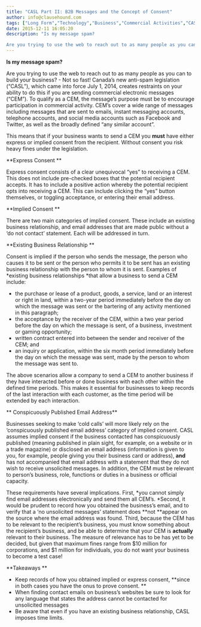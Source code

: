 ```yaml
---
title: "CASL Part II: B2B Messages and the Concept of Consent"
author: info@clausehound.com
tags: ["Long Form","Technology","Business","Commercial Activities","CASL","info@clausehound.com"]
date: 2015-12-11 16:05:20
description: "Is my message spam?

Are you trying to use the web to reach out to as many people as you can to build your business? - Not so fast! Canada’s new anti-spam legislation (“CASL”), which came into force J..."
---
```


**Is my message spam?**

Are you trying to use the web to reach out to as many people as you can to build your business? - Not so fast! Canada’s new anti-spam legislation (“CASL”), which came into force July 1, 2014, creates restraints on your ability to do this if you are sending commercial electronic messages (“CEM”). To qualify as a CEM, the message’s purpose must be to encourage participation in commercial activity. CEM’s cover a wide range of messages including messages that are sent to emails, instant messaging accounts, telephone accounts, and social media accounts such as Facebook and Twitter, as well as the broadly defined “any similar account”.

 

This means that if your business wants to send a CEM you **must** have either express or implied consent from the recipient. Without consent you risk heavy fines under the legislation.

 

**Express Consent **

Express consent consists of a clear unequivocal “yes” to receiving a CEM. This does not include pre-checked boxes that the potential recipient accepts. It has to include a positive action whereby the potential recipient opts into receiving a CEM. This can include clicking the “yes” button themselves, or toggling acceptance, or entering their email address.

 

**Implied Consent **

There are two main categories of implied consent. These include an existing business relationship, and email addresses that are made public without a ‘do not contact’ statement. Each will be addressed in turn.

 

**Existing Business Relationship **

Consent is implied if the person who sends the message, the person who causes it to be sent or the person who permits it to be sent has an existing business relationship with the person to whom it is sent. Examples of *existing business relationships *that allow a business to send a CEM include:

- the purchase or lease of a product, goods, a service, land or an interest or right in land, within a two-year period immediately before the day on which the message was sent or the bartering of any activity mentioned in this paragraph;
- the acceptance by the receiver of the CEM, within a two year period before the day on which the message is sent, of a business, investment or gaming opportunity;
- written contract entered into between the sender and receiver of the CEM; and
- an inquiry or application, within the six month period immediately before the day on which the message was sent, made by the person to whom the message was sent to.

The above scenarios allow a company to send a CEM to another business if they have interacted before or done business with each other within the defined time periods. This makes it essential for businesses to keep records of the last interaction with each customer, as the time period will be extended by each interaction.

 

** Conspicuously Published Email Address**

Businesses seeking to make ‘cold calls’ will more likely rely on the ‘conspicuously published email address’ category of implied consent. CASL assumes implied consent if the business contacted has conspicuously published (meaning published in plain sight, for example, on a website or in a trade magazine) or disclosed an email address (information is given to you, for example, people giving you their business card or address), **and** has not accompanied that email address with a statement that they do not wish to receive unsolicited messages. In addition, the CEM must be relevant to person’s business, role, functions or duties in a business or official capacity.

 

These requirements have several implications. First, *you cannot simply find email addresses electronically and send them all CEM’s. *Second, it would be prudent to record how you obtained the business’s email, and to verify that a ‘no unsolicited messages’ statement does **not **appear on the source where the email address was found. Third, because the CEM has to be relevant to the recipient’s business, you must know something about the recipient’s business, and be able to determine that your CEM is **actually** relevant to their business. The measure of relevance has to be has yet to be decided, but given that maximum fines range from $10 million for corporations, and $1 million for individuals, you do not want your business to become a test case!

 

**Takeaways **
- Keep records of how you obtained implied or express consent, **since in both cases you have the onus to prove consent. **
- When finding contact emails on business’s websites be sure to look for any language that states the address cannot be contacted for unsolicited messages
- Be aware that even if you have an existing business relationship, CASL imposes time limits.